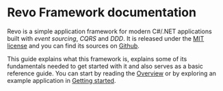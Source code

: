 # Revo Framework documentation

Revo is a simple application framework for modern C\#/.NET applications built with _event sourcing_, _CQRS_ and _DDD_. It is released under the [MIT license](https://github.com/revoframework/Revo/blob/develop/LICENSE) and you can find its sources on [Github](https://github.com/revoframework/Revo).

This guide explains what this framework is, explains some of its fundamentals needed to get started with it and also serves as a basic reference guide. You can start by reading the [Overview](general/overview/) or by exploring an example application in [Getting started](general/getting-started/).

